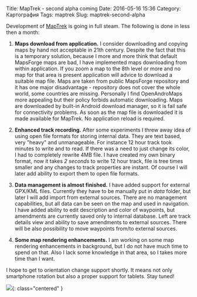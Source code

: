 Title: MapTrek - second alpha coming
Date: 2016-05-16 15:36
Category: Картография
Tags: maptrek
Slug: maptrek-second-alpha

Development of [MapTrek](http://maptrek.mobi/) is going in full steam. The following is done in less then a month:

1. __Maps download from application.__ I consider downloading and copying maps by hand not acceptable in 21th century. Despite the fact that this is a temporary solution, because I more and more think that default MapsForge maps are bad, I have implemented maps downloading from within application. If you zoom a map to the 8th level or more and no map for that area is present application will advice to download a suitable map file. Maps are taken from public MapsForge repository and it has one major disadvantage - repository does not cover the whole world, some countries are missing. Personally I find OpenAndroMaps more appealing but their policy forbids automatic downloading. Maps are downloaded by built-in Android download manager, so it is fail safe for connectivity problems. As soon as the map file is downloaded it is made available for MapTrek. No application reload is required.

2. __Enhanced track recording.__ After some experiments I threw away idea of using open file formats for storing internal data. They are text based, very "heavy" and unmanageable. For instance 12 hour track took minutes to write and to read. If there was a need to just change its color, I had to completely rewrite 4MB file. I have created my own binary format, now it takes _2 seconds_ to write 12 hour track, file is tree times smaller and any changes to track properties are instant. Of course I will later add ability to export them to open file formats.

3. __Data management is almost finished.__ I have added support for external GPX/KML files. Currently they have to be manually put in _data_ folder, but later I will add import from external sources. There are no management capabilities, but all data can be seen on the map and used in navigation. I have added ability to edit description and color of waypoints, but amendments are currently saved only to internal database. Left are track details view and ability to save amendments to external sources. There will be also possibility to move waypoints from/to external sources.

4. __Some map rendering enhancements.__ I am working on some map rendering enhancements in background, but I do not have much time to spend on that. Also I lack some knowledge in that area, so I takes more time than I want.

I hope to get to orientation change support shortly. It means not only smartphone rotation but also a proper support for tablets. Stay tuned!

![]({attach}maptrek-second-alpha.png){: class="centered" }
